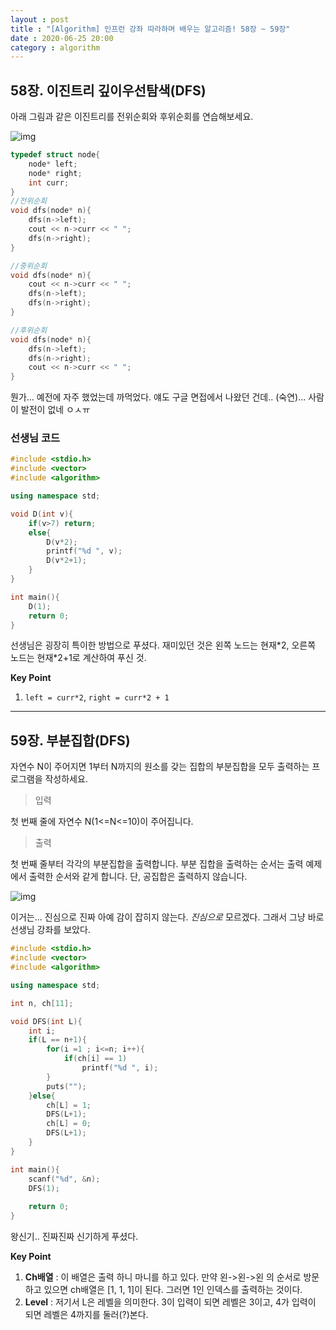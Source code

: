 ```yaml
---
layout : post
title : "[Algorithm] 인프런 강좌 따라하며 배우는 알고리즘! 58장 ~ 59장"
date : 2020-06-25 20:00
category : algorithm
---
```


## 58장. 이진트리 깊이우선탐색(DFS)

아래 그림과 같은 이진트리를 전위순회와 후위순회를 연습해보세요. 

![img](https://img1.daumcdn.net/thumb/R1280x0/?scode=mtistory2&fname=https%3A%2F%2Fk.kakaocdn.net%2Fdn%2FdCim19%2FbtqE8x5Zy2t%2F3mvmGuF1aAS4oNTzkSgnI1%2Fimg.png)

```c++
typedef struct node{
    node* left;
    node* right;
    int curr;
}
//전위순회
void dfs(node* n){
    dfs(n->left);
    cout << n->curr << " ";
    dfs(n->right);
}

//중위순회
void dfs(node* n){
    cout << n->curr << " ";
    dfs(n->left);
    dfs(n->right);
}

//후위순회
void dfs(node* n){
    dfs(n->left);
    dfs(n->right);
    cout << n->curr << " ";
}
```

뭔가... 예전에 자주 했었는데 까먹었다.
얘도 구글 면접에서 나왔던 건데.. (숙연)... 
사람이 발전이 없네 ㅇㅅㅠ

### 선생님 코드

```c++
#include <stdio.h>
#include <vector>
#include <algorithm>

using namespace std;

void D(int v){
    if(v>7) return;
    else{
        D(v*2);
        printf("%d ", v);
        D(v*2+1);
    }
}

int main(){
    D(1);
    return 0;
}
```

선생님은 굉장히 특이한 방법으로 푸셨다. 재미있던 것은 왼쪽 노드는 현재\*2, 오른쪽 노드는 현재\*2+1로 계산하여 푸신 것. 

**Key Point**
1. `left = curr*2`, `right = curr*2 + 1`


---


## 59장. 부분집합(DFS)

자연수 N이 주어지면 1부터 N까지의 원소를 갖는 집합의 부분집합을 모두 출력하는 프로그램을 작성하세요.

> 입력

첫 번째 줄에 자연수 N(1<=N<=10)이 주어집니다.

> 출력

첫 번째 줄부터 각각의 부분집합을 출력합니다. 부분 집합을 출력하는 순서는 출력 예제에서 출력한 순서와 같게 합니다. 단, 공집합은 출력하지 않습니다.

![img](https://img1.daumcdn.net/thumb/R1280x0/?scode=mtistory2&fname=https%3A%2F%2Fk.kakaocdn.net%2Fdn%2F2tlTO%2FbtqE9c1pmH2%2FE8tktgk5BZ3zqgcW5mu4d1%2Fimg.png)

이거는... 진심으로 진짜 아예 감이 잡히지 않는다.
*진심으로* 모르겠다. 그래서 그냥 바로 선생님 강좌를 보았다.

```c++
#include <stdio.h>
#include <vector>
#include <algorithm>

using namespace std;

int n, ch[11];

void DFS(int L){
    int i;
    if(L == n+1){
        for(i =1 ; i<=n; i++){
            if(ch[i] == 1)
                printf("%d ", i);
        }
        puts("");
    }else{
        ch[L] = 1;
        DFS(L+1);
        ch[L] = 0;
        DFS(L+1);
    }
}

int main(){
    scanf("%d", &n);
    DFS(1);
    
    return 0;
}
```

왕신기.. 진짜진짜 신기하게 푸셨다. 

**Key Point**

1. **Ch배열** : 이 배열은 출력 하니 마니를 하고 있다. 만약 왼->왼->왼 의 순서로 방문하고 있으면 ch배열은 [1, 1, 1]이 된다. 그러면 1인 인덱스를 출력하는 것이다. 
2. **Level** : 저기서 L은 레벨을 의미한다. 3이 입력이 되면 레벨은 3이고, 4가 입력이 되면 레벨은 4까지를 둘러(?)본다.
